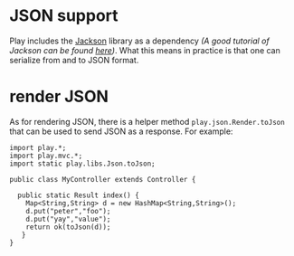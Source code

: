 # JSON support

Play includes the [Jackson](http://jackson.codehaus.org/) library as a dependency _(A good tutorial of Jackson can be found [here](http://wiki.fasterxml.com/JacksonInFiveMinutes))_. What this means in practice is that one can serialize from and to JSON format. 

# render JSON
As for rendering JSON, there is a helper method ```play.json.Render.toJson``` that can be used to send JSON as a response. For example:

```
import play.*;
import play.mvc.*;
import static play.libs.Json.toJson;

public class MyController extends Controller {
  
  public static Result index() {
    Map<String,String> d = new HashMap<String,String>();
    d.put("peter","foo");
    d.put("yay","value");
    return ok(toJson(d));
   }   
}
```

